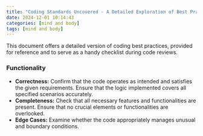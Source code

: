 ```yaml
---
title: "Coding Standards Uncovered - A Detailed Exploration of Best Practices"
date: 2024-12-01 10:14:43
categories: [mind and body]
tags: [mind and body]
---
```


<p>
This document offers a detailed version of coding best practices, provided for reference and to serve as a handy checklist during code reviews.

<p>
<h3>Functionality </h3>
<ul>
    <li><b>Correctness:</b> Confirm that the code operates as intended and satisfies the given requirements. Ensure that the logic implemented covers all specified scenarios accurately. </li>
    <li><b>Completeness:</b> Check that all necessary features and functionalities are present. Ensure that no crucial elements or functionalities are overlooked. </li>
    <li><b>Edge Cases:</b> Examine whether the code appropriately manages unusual and boundary conditions. </li>
</ul>
</p>
